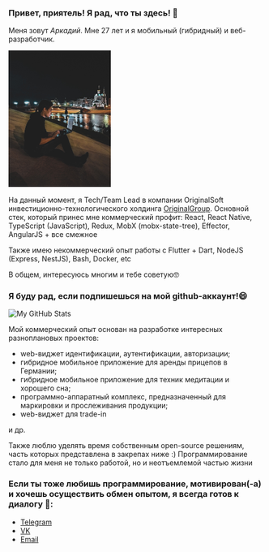 ### Привет, приятель! Я рад, что ты здесь! 👋

Меня зовут <i>Аркадий</i>. Мне 27 лет и я мобильный (гибридный) и веб-разработчик.

<img src="zhark10.jpg" width="40%">

На данный момент, я Tech/Team Lead в компании OriginalSoft инвестиционно-технологического холдинга [OriginalGroup](https://original-group.ru/).
Основной стек, который принес мне коммерческий профит: React, React Native, TypeScript (JavaScript), Redux, MobX (mobx-state-tree), Effector, AngularJS + все смежное

Также имею некоммерческий опыт работы с Flutter + Dart, NodeJS (Express, NestJS), Bash, Docker, etc

В общем, интересуюсь многим и тебе советую🤓

### Я буду рад, если подпишешься на мой github-аккаунт!😄
![My GitHub Stats](https://github-readme-stats.vercel.app/api?username=zhark10&show_icons=true)

Мой коммерческий опыт основан на разработке интересных разноплановых проектов: 
- web-виджет идентификации, аутентификации, авторизации; 
- гибридное мобильное приложение для аренды прицепов в Германии;
- гибридное мобильное приложение для техник медитации и хорошего сна;
- программно-аппаратный комплекс, предназначенный для маркировки и прослеживания продукции;
- web-виджет для trade-in

и др.

Также люблю уделять время собственным open-source решениям, часть которых представлена в закрепах ниже :)
Программирование стало для меня не только работой, но и неотъемлемой частью жизни

### Если ты тоже любишь программирование, мотивирован(-а) и хочешь осуществить обмен опытом, я всегда готов к диалогу 💬:
- [Telegram](https://t.me/zhark_10)
- [VK](https://vk.com/a.zharavin)
- [Email](mailto:zharavinarkady@gmail.com)

<!--
**Zhark10/Zhark10** is a ✨ _special_ ✨ repository because its `README.md` (this file) appears on your GitHub profile.

Here are some ideas to get you started:

- 🔭 I’m currently working on ...
- 🌱 I’m currently learning ...
- 👯 I’m looking to collaborate on ...
- 🤔 I’m looking for help with ...
- 💬 Ask me about ...
- 📫 How to reach me: ...
- 😄 Pronouns: ...
- ⚡ Fun fact: ...
-->
